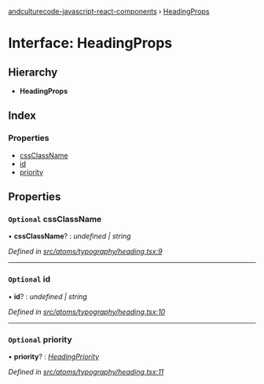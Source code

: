[andculturecode-javascript-react-components](../README.md) › [HeadingProps](headingprops.md)

# Interface: HeadingProps

## Hierarchy

* **HeadingProps**

## Index

### Properties

* [cssClassName](headingprops.md#optional-cssclassname)
* [id](headingprops.md#optional-id)
* [priority](headingprops.md#optional-priority)

## Properties

### `Optional` cssClassName

• **cssClassName**? : *undefined | string*

*Defined in [src/atoms/typography/heading.tsx:9](https://github.com/AndcultureCode/AndcultureCode.JavaScript.React.Components/blob/1237fb1/src/atoms/typography/heading.tsx#L9)*

___

### `Optional` id

• **id**? : *undefined | string*

*Defined in [src/atoms/typography/heading.tsx:10](https://github.com/AndcultureCode/AndcultureCode.JavaScript.React.Components/blob/1237fb1/src/atoms/typography/heading.tsx#L10)*

___

### `Optional` priority

• **priority**? : *[HeadingPriority](../enums/headingpriority.md)*

*Defined in [src/atoms/typography/heading.tsx:11](https://github.com/AndcultureCode/AndcultureCode.JavaScript.React.Components/blob/1237fb1/src/atoms/typography/heading.tsx#L11)*
